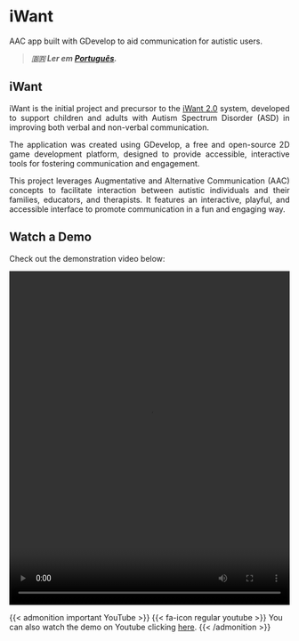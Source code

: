 # iWant

AAC app built with GDevelop to aid communication for autistic users.

<!--more-->

> ***🇧🇷 Ler em [Português](http://karinagante.github.io/pt-br/iwant/).***

## iWant

<p align="justify">iWant is the initial project and precursor to the <a href="karinagante.github.io/iwant2.0/" target="_blank">iWant 2.0</a> system, developed to support children and adults with Autism Spectrum Disorder (ASD) in improving both verbal and non-verbal communication.</p>

<p align="justify">The application was created using GDevelop, a free and open-source 2D game development platform, designed to provide accessible, interactive tools for fostering communication and engagement.</p>

<p align="justify">This project leverages Augmentative and Alternative Communication (AAC) concepts to facilitate interaction between autistic individuals and their families, educators, and therapists. It features an interactive, playful, and accessible interface to promote communication in a fun and engaging way.</p>

## Watch a Demo

<p align="justify">Check out the demonstration video below:</p>

<video width="100%" height="600" controls>
  <source src="videoplayback.mp4" type="video/mp4">
</video>

{{< admonition important YouTube >}} 
{{< fa-icon regular youtube >}} 
You can also watch the demo on Youtube clicking  [here](https://www.youtube.com/watch?v=gVsZOk-ds_c).
{{< /admonition >}}
